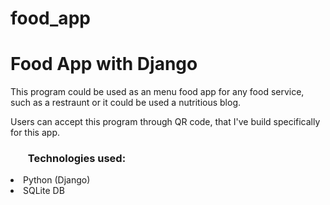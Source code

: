# food_app
<h1>Food App with Django</h1>
<p>This program could be used as an menu food app for any food service, such as a restraunt or it could be used a nutritious blog.</p>
<p>Users can accept this program through QR code, that I've build specifically for this app.</p>
<h3><ul>Technologies used:</ul></h3>
<li>Python (Django)</li>
<li>SQLite DB</li>
